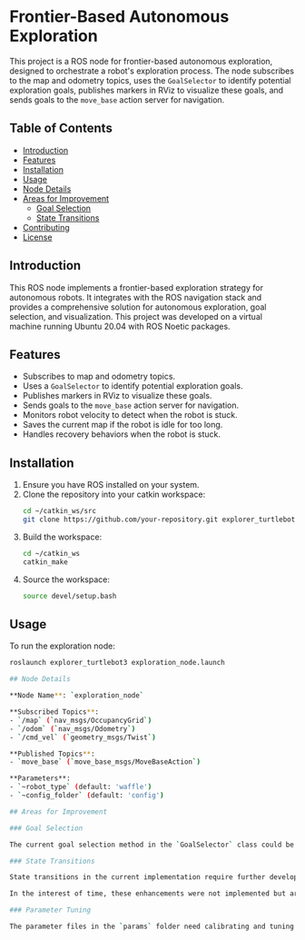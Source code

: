 # Frontier-Based Autonomous Exploration

This project is a ROS node for frontier-based autonomous exploration, designed to orchestrate a robot's exploration process. The node subscribes to the map and odometry topics, uses the `GoalSelector` to identify potential exploration goals, publishes markers in RViz to visualize these goals, and sends goals to the `move_base` action server for navigation.

## Table of Contents
- [Introduction](#introduction)
- [Features](#features)
- [Installation](#installation)
- [Usage](#usage)
- [Node Details](#node-details)
- [Areas for Improvement](#areas-for-improvement)
  - [Goal Selection](#goal-selection)
  - [State Transitions](#state-transitions)
- [Contributing](#contributing)
- [License](#license)

## Introduction

This ROS node implements a frontier-based exploration strategy for autonomous robots. It integrates with the ROS navigation stack and provides a comprehensive solution for autonomous exploration, goal selection, and visualization. This project was developed on a virtual machine running Ubuntu 20.04 with ROS Noetic packages.

## Features

- Subscribes to map and odometry topics.
- Uses a `GoalSelector` to identify potential exploration goals.
- Publishes markers in RViz to visualize these goals.
- Sends goals to the `move_base` action server for navigation.
- Monitors robot velocity to detect when the robot is stuck.
- Saves the current map if the robot is idle for too long.
- Handles recovery behaviors when the robot is stuck.

## Installation

1. Ensure you have ROS installed on your system.
2. Clone the repository into your catkin workspace:
    ```bash
    cd ~/catkin_ws/src
    git clone https://github.com/your-repository.git explorer_turtlebot3
    ```
3. Build the workspace:
    ```bash
    cd ~/catkin_ws
    catkin_make
    ```
4. Source the workspace:
    ```bash
    source devel/setup.bash
    ```

## Usage

To run the exploration node:
```bash
roslaunch explorer_turtlebot3 exploration_node.launch

## Node Details

**Node Name**: `exploration_node`

**Subscribed Topics**:
- `/map` (`nav_msgs/OccupancyGrid`)
- `/odom` (`nav_msgs/Odometry`)
- `/cmd_vel` (`geometry_msgs/Twist`)

**Published Topics**:
- `move_base` (`move_base_msgs/MoveBaseAction`)

**Parameters**:
- `~robot_type` (default: 'waffle')
- `~config_folder` (default: 'config')

## Areas for Improvement

### Goal Selection

The current goal selection method in the `GoalSelector` class could be significantly improved by implementing a frontier-based approach. A frontier-based method would better identify boundaries between explored and unexplored areas, leading to more efficient and effective exploration.

### State Transitions

State transitions in the current implementation require further development to handle more exceptions, particularly once the robot has found a goal. Improvements in state management would ensure more robust handling of various scenarios the robot may encounter during exploration.

In the interest of time, these enhancements were not implemented but are crucial for achieving a more refined exploration strategy.

### Parameter Tuning

The parameter files in the `params` folder need calibrating and tuning for better performance. Adjustments to parameters such as map resolution, robot footprint, and exploration settings can greatly influence the effectiveness of the exploration strategy.
